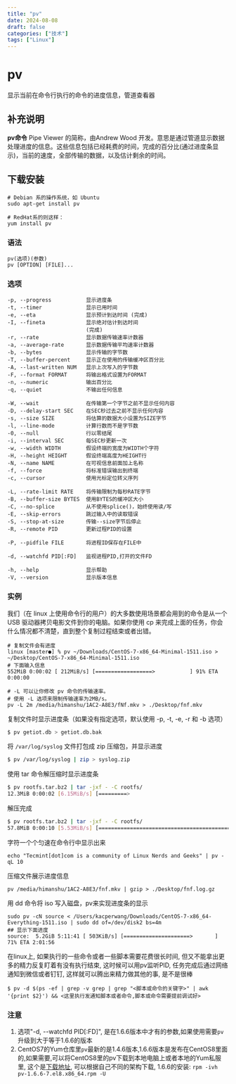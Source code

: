 ```yaml
---
title: "pv"
date: 2024-08-08
draft: false
categories: ["技术"]
tags: ["Linux"]
---
```

pv
===

显示当前在命令行执行的命令的进度信息，管道查看器

## 补充说明

**pv命令**  Pipe Viewer 的简称，由Andrew Wood 开发。意思是通过管道显示数据处理进度的信息。这些信息包括已经耗费的时间，完成的百分比(通过进度条显示)，当前的速度，全部传输的数据，以及估计剩余的时间。

## 下载安装

```shell
# Debian 系的操作系统，如 Ubuntu
sudo apt-get install pv

# RedHat系的则这样：
yum install pv
```

###  语法

```shell
pv(选项)(参数)
pv [OPTION] [FILE]...
```

###  选项

```shell
-p, --progress           显示进度条
-t, --timer              显示已用时间
-e, --eta                显示预计到达时间 (完成)
-I, --fineta             显示绝对估计到达时间
                         (完成)
-r, --rate               显示数据传输速率计数器
-a, --average-rate       显示数据传输平均速率计数器
-b, --bytes              显示传输的字节数
-T, --buffer-percent     显示正在使用的传输缓冲区百分比
-A, --last-written NUM   显示上次写入的字节数
-F, --format FORMAT      将输出格式设置为FORMAT
-n, --numeric            输出百分比
-q, --quiet              不输出任何信息

-W, --wait               在传输第一个字节之前不显示任何内容
-D, --delay-start SEC    在SEC秒过去之前不显示任何内容
-s, --size SIZE          将估算的数据大小设置为SIZE字节
-l, --line-mode          计算行数而不是字节数 
-0, --null               行以零结尾
-i, --interval SEC       每SEC秒更新一次
-w, --width WIDTH        假设终端的宽度为WIDTH个字符 
-H, --height HEIGHT      假设终端高度为HEIGHT行
-N, --name NAME          在可视信息前面加上名称
-f, --force              将标准错误输出到终端
-c, --cursor             使用光标定位转义序列

-L, --rate-limit RATE    将传输限制为每秒RATE字节
-B, --buffer-size BYTES  使用BYTES的缓冲区大小
-C, --no-splice          从不使用splice()，始终使用读/写
-E, --skip-errors        跳过输入中的读取错误
-S, --stop-at-size       传输--size字节后停止
-R, --remote PID         更新过程PID的设置

-P, --pidfile FILE       将进程ID保存在FILE中 

-d, --watchfd PID[:FD]   监视进程PID,打开的文件FD

-h, --help               显示帮助
-V, --version            显示版本信息
```


###  实例

我们（在 linux 上使用命令行的用户）的大多数使用场景都会用到的命令是从一个 USB 驱动器拷贝电影文件到你的电脑。如果你使用 cp 来完成上面的任务，你会什么情况都不清楚，直到整个复制过程结束或者出错。

```shell
# 复制文件会有进度
linux [master●] % pv ~/Downloads/CentOS-7-x86_64-Minimal-1511.iso > ~/Desktop/CentOS-7-x86_64-Minimal-1511.iso
# 下面输入信息
552MiB 0:00:02 [ 212MiB/s] [==================>           ] 91% ETA 0:00:00

# -L 可以让你修改 pv 命令的传输速率。
# 使用 -L 选项来限制传输速率为2MB/s。
pv -L 2m /media/himanshu/1AC2-A8E3/fNf.mkv > ./Desktop/fnf.mkv 
```

复制文件时显示进度条（如果没有指定选项，默认使用 -p, -t, -e, -r 和 -b 选项）

```bash
$ pv getiot.db > getiot.db.bak
```
将 `/var/log/syslog` 文件打包成 zip 压缩包，并显示进度

```bash
$ pv /var/log/syslog | zip > syslog.zip
```

使用 tar 命令解压缩时显示进度条

```bash
$ pv rootfs.tar.bz2 | tar -jxf - -C rootfs/
12.3MiB 0:00:02 [6.15MiB/s] [=========>                                     ] 21% ETA 0:00:07
````

解压完成

```bash
$ pv rootfs.tar.bz2 | tar -jxf - -C rootfs/
57.8MiB 0:00:10 [5.53MiB/s] [==============================================>] 100%
```

字符一个个匀速在命令行中显示出来

```shell
echo "Tecmint[dot]com is a community of Linux Nerds and Geeks" | pv -qL 10
```

压缩文件展示进度信息

```shell
pv /media/himanshu/1AC2-A8E3/fnf.mkv | gzip > ./Desktop/fnf.log.gz 
```

用 dd 命令将 iso 写入磁盘，pv来实现进度条的显示

```shell
sudo pv -cN source < /Users/kacperwang/Downloads/CentOS-7-x86_64-Everything-1511.iso | sudo dd of=/dev/disk2 bs=4m
## 显示下面进度
source:  5.2GiB 5:11:41 [ 503KiB/s] [=====================>       ] 71% ETA 2:01:56
```

在linux上, 如果执行的一些命令或者一些脚本需要花费很长时间, 但又不能拿出更多的精力反复盯着有没有执行结束, 这时候可以用pv监听PID, 任务完成后通过网络通知到微信或者钉钉, 这样就可以腾出来精力做其他的事, 是不是很棒

```shell
$ pv -d $(ps -ef | grep -v grep | grep "<脚本或命令的关键字>" | awk '{print $2}') && <这里执行发通知脚本或者命令,脚本或命令需要提前调试好>
```

### 注意

1. 选项"-d, --watchfd PID[:FD]", 是在1.6.6版本中才有的参数,如果使用需要`pv`升级到大于等于1.6.6的版本
2. CentOS7的Yum仓库里`pv`最新的是1.4.6版本,1.6.6版本是发布在CentOS8里面的,如果需要,可以将CentOS8里的pv下载到本地电脑上或者本地的Yum私服里, 这个是[下载地址](http://www.rpmfind.net/linux/rpm2html/search.php?query=pv&submit=Search+...&system=EPEL&arch=), 可以根据自己不同的架构下载, 1.6.6的安装: `rpm -ivh pv-1.6.6-7.el8.x86_64.rpm -U`

